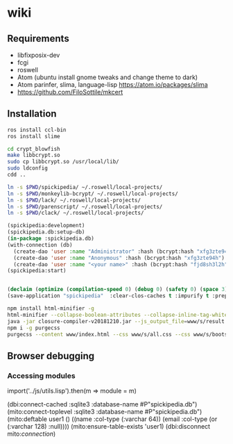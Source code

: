 # wiki

## Requirements

* libfixposix-dev
* fcgi
* roswell
* Atom (ubuntu install gnome tweaks and change theme to dark)
* Atom parinfer, slima, language-lisp https://atom.io/packages/slima
* https://github.com/FiloSottile/mkcert

## Installation

```bash
ros install ccl-bin
ros install slime

cd crypt_blowfish
make libbcrypt.so
sudo cp libbcrypt.so /usr/local/lib/
sudo ldconfig
cdd ..

ln -s $PWD/spickipedia/ ~/.roswell/local-projects/
ln -s $PWD/monkeylib-bcrypt/ ~/.roswell/local-projects/
ln -s $PWD/lack/ ~/.roswell/local-projects/
ln -s $PWD/parenscript/ ~/.roswell/local-projects/
ln -s $PWD/clack/ ~/.roswell/local-projects/
```

```lisp
(spickipedia:development)
(spickipedia.db:setup-db)
(in-package :spickipedia.db)
(with-connection (db)
  (create-dao 'user :name "Administrator" :hash (bcrypt:hash "xfg3zte94h62j392h") :group "admin")
  (create-dao 'user :name "Anonymous" :hash (bcrypt:hash "xfg3zte94h") :group "anonymous")
  (create-dao 'user :name "<your name>" :hash (bcrypt:hash "fjd8sh3l2h") :group "user"))
(spickipedia:start)


(declaim (optimize (compilation-speed 0) (debug 0) (safety 0) (space 3) (speed 0)))
(save-application "spickipedia"  :clear-clos-caches t :impurify t :prepend-kernel t)
```

```bash
npm install html-minifier -g
html-minifier --collapse-boolean-attributes --collapse-inline-tag-whitespace --collapse-whitespace --decode-entities --remove-attribute-quotes --remove-comments --remove-empty-attributes --remove-optional-tags --remove-redundant-attributes --remove-script-type-attributes --remove-style-link-type-attributes --remove-tag-whitespace --sort-attributes --sort-class-name --trim-custom-fragments --use-short-doctype -o www/index.html www/index.html
java -jar closure-compiler-v20181210.jar --js_output_file=www/s/result.js --externs externs/jquery-3.3.js www/s/jquery-3.3.1.js www/s/popper.js www/s/bootstrap.js www/s/summernote-bs4.js www/s/visual-diff.js www/s/index.js
npm i -g purgecss
purgecss --content www/index.html --css www/s/all.css --css www/s/bootstrap.min.css --css www/s/index.css --css www/s/summernote-bs4.css -o www/s/ --content www/s/*.js
```

## Browser debugging

### Accessing modules

import('../js/utils.lisp').then(m => module = m)






(dbi:connect-cached :sqlite3 :database-name #P"spickipedia.db")
(mito:connect-toplevel :sqlite3 :database-name #P"spickipedia.db")
(mito:deftable user1 ()
  ((name :col-type (:varchar 64))
   (email :col-type (or (:varchar 128) :null))))
(mito:ensure-table-exists 'user1)
(dbi:disconnect mito:*connection*)
